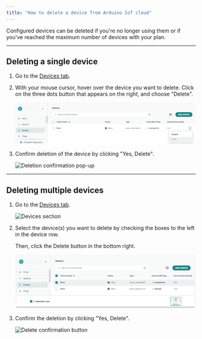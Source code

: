 ```yaml
---
title: "How to delete a device from Arduino IoT cloud"
---
```


Configured devices can be deleted if you're no longer using them or if you've reached the maximum number of devices with your plan.

---

## Deleting a single device

1. Go to the [Devices tab](https://create.arduino.cc/iot/devices).

2. With your mouse cursor, hover over the device you want to delete. Click on the three dots button that appears on the right, and choose "Delete".

   ![Delete option when selecting the board's "more options" button](img/Arduino-Cloud_device-deletion_SINGLE_1.png)

3. Confirm deletion of the device by clicking "Yes, Delete".

   ![Deletion confirmation pop-up](img/Arduino-Cloud_device-deletion_SINGLE_2_CROPPED_MORE.png)

---

## Deleting multiple devices

1. Go to the [Devices tab](https://create.arduino.cc/iot/devices).

   ![Devices section](img/Arduino-Cloud_device-deletion_0.png)

2. Select the device(s) you want to delete by checking the boxes to the left in the device row.

   Then, click the Delete button in the bottom right.

   ![Delete button visible when several devices are selected](img/Arduino-Cloud_device-deletion_1_overlayed.png)

3. Confirm the deletion by clicking "Yes, Delete".

   ![Delete confirmation button](img/Arduino-Cloud_device-deletion_2.png)
